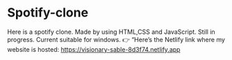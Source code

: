 # Spotify-clone
Here is a spotify clone. Made by using HTML,CSS and JavaScript. Still in progress. Current suitable for windows.
👉 “Here’s the Netlify link where my website is hosted: https://visionary-sable-8d3f74.netlify.app
